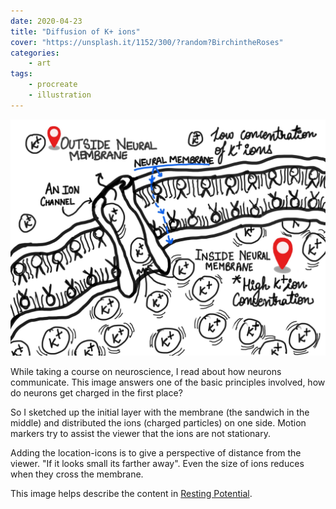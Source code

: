 ```yaml
---
date: 2020-04-23
title: "Diffusion of K+ ions"
cover: "https://unsplash.it/1152/300/?random?BirchintheRoses"
categories:
    - art
tags:
    - procreate
    - illustration
---
```


![diffusion img](./images/diffusion.jpg)

While taking a course on neuroscience, I read about how neurons communicate. This image answers one of the basic principles involved, how do neurons get charged in the first place?

So I sketched up the initial layer with the membrane (the sandwich in the middle) and distributed the ions (charged particles) on one side. Motion markers try to assist the viewer that the ions are not stationary.

Adding the location-icons is to give a perspective of distance from the viewer. "If it looks small its farther away". Even the size of ions reduces when they cross the membrane.

This image helps describe the content in [Resting Potential](./resting-potential).
